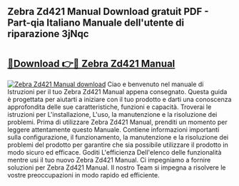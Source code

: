 ## Zebra Zd421 Manual Download gratuit PDF - Part-qia Italiano Manuale dell'utente di riparazione 3jNqc

# <h2><a href="http://dfcimda.blite.top/?on=Zebra+Zd421+Manual">🔗Download 👉🔴 Zebra Zd421 Manual</a></h2>

[![Zebra Zd421 Manual download](https://i.imgur.com/lujVjoI.png)](http://dfcimda.blite.top/?on=Zebra+Zd421+Manual)
Ciao e benvenuto nel manuale di Istruzioni per il tuo Zebra Zd421 Manual appena consegnato. Questa guida è progettata per aiutarti a iniziare con il tuo prodotto e darti una conoscenza approfondita delle sue caratteristiche, funzioni e capacità. Troverai le istruzioni per L'installazione, L'uso, la manutenzione e la risoluzione dei problemi. Prima di utilizzare Zebra Zd421 Manual, prenditi un momento per leggere attentamente questo Manuale. Contiene informazioni importanti sulla configurazione, il funzionamento, la manutenzione e la risoluzione dei problemi del prodotto per garantire che sia possibile utilizzare il prodotto in modo sicuro ed efficace. Goditi L'efficienza Dell'elenco delle funzionalità mentre usi il tuo nuovo Zebra Zd421 Manual. Ci impegniamo a fornire soluzioni per Zebra Zd421 Manual. Il nostro Team si impegna a risolvere le vostre preoccupazioni in modo rapido ed efficiente.
